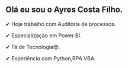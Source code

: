 ## Olá eu sou o Ayres Costa Filho.

✔ Hoje trabalho com Auditoria de processos.

✔ Especialização em Power BI.

✔ Fã de Tecnologia😍.

✔ Experiência com Python,RPA VBA.

